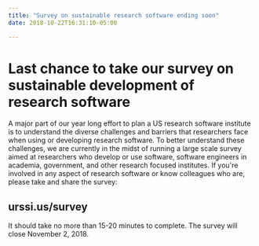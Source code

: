 ```yaml
---
title: "Survey on sustainable research software ending soon"
date: 2018-10-22T16:31:10-05:00

---
```


# Last chance to take our survey on sustainable development of research software 

A major part of our year long effort to plan a US research software institute is to understand the diverse challenges and barriers that researchers face when using or developing research software.  To better understand these challenges, we are currently in the midst of running a large scale survey aimed at researchers who develop or use software, software engineers in academia, government, and other research focused institutes. If you're involved in any aspect of research software or know colleagues who are, please take and share the survey: 

<h2>urssi.us/survey</h2>

It should take no more than 15-20 minutes to complete. The survey will close November 2, 2018.



